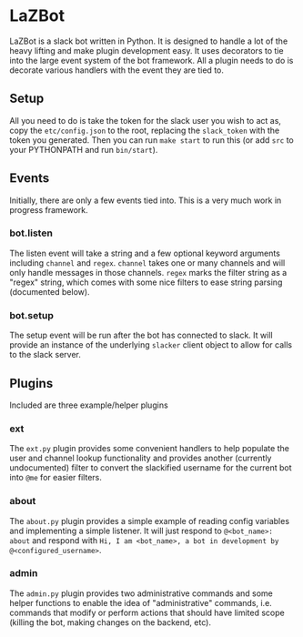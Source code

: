 # LaZBot

LaZBot is a slack bot written in Python.  It is designed to handle a lot of the
heavy lifting and make plugin development easy.  It uses decorators to tie into the
large event system of the bot framework.  All a plugin needs to do is decorate 
various handlers with the event they are tied to.

## Setup

All you need to do is take the token for the slack user you wish to act as, copy
the `etc/config.json` to the root, replacing the `slack_token` with the token you
generated.  Then you can run `make start` to run this (or add `src` to your 
PYTHONPATH and run `bin/start`).

## Events

Initially, there are only a few events tied into.  This is a very much work in
progress framework.

### bot.listen

The listen event will take a string and a few optional keyword arguments including
`channel` and `regex`.  `channel` takes one or many channels and will only handle 
messages in those channels.  `regex` marks the filter string as a "regex" string,
which comes with some nice filters to ease string parsing (documented below).

### bot.setup

The setup event will be run after the bot has connected to slack.  It will provide
an instance of the underlying `slacker` client object to allow for calls to the
slack server.

## Plugins

Included are three example/helper plugins

### ext

The `ext.py` plugin provides some convenient handlers to help populate the user and
channel lookup functionality and provides another (currently undocumented) filter
to convert the slackified username for the current bot into `@me` for easier filters.

### about

The `about.py` plugin provides a simple example of reading config variables and
implementing a simple listener.  It will just respond to `@<bot_name>: about` and
respond with `Hi, I am <bot_name>, a bot in development by @<configured_username>`.

### admin

The `admin.py` plugin provides two administrative commands and some helper functions
to enable the idea of "administrative" commands, i.e. commands that modify or 
perform actions that should have limited scope (killing the bot, making changes on
the backend, etc).
